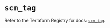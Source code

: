 # `scm_tag`

Refer to the Terraform Registry for docs: [`scm_tag`](https://registry.terraform.io/providers/paloaltonetworks/scm/1.0.2/docs/resources/tag).
